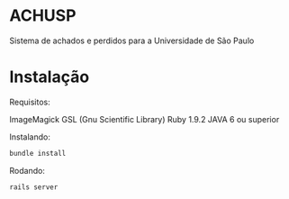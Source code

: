 ACHUSP
==================

Sistema de achados e perdidos para a Universidade de São Paulo

Instalação
==========

Requisitos:

ImageMagick
GSL (Gnu Scientific Library)
Ruby 1.9.2
JAVA 6 ou superior


Instalando:

```bash
bundle install
```
Rodando:

```bash
rails server
```